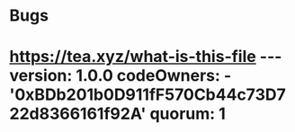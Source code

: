 # Bugs
# https://tea.xyz/what-is-this-file --- version: 1.0.0 codeOwners:   - '0xBDb201b0D911fF570Cb44c73D722d8366161f92A' quorum: 1
